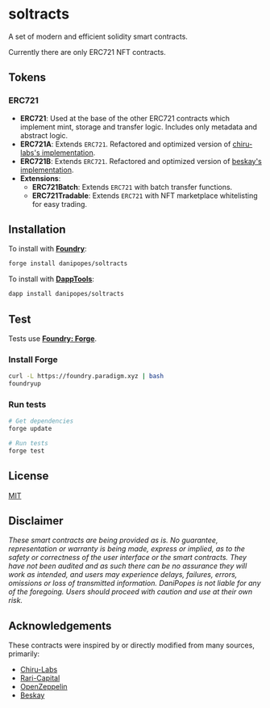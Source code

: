 # soltracts

A set of modern and efficient solidity smart contracts.

Currently there are only ERC721 NFT contracts.

## Tokens

### ERC721

-   **ERC721**: Used at the base of the other ERC721 contracts which implement mint, storage and transfer logic. Includes only metadata and abstract logic.
-   **ERC721A**: Extends `ERC721`. Refactored and optimized version of [chiru-labs's implementation](https://github.com/chiru-labs/ERC721A).
-   **ERC721B**: Extends `ERC721`. Refactored and optimized version of [beskay's implementation](https://github.com/beskay/ERC721B).
-   **Extensions**:
    -   **ERC721Batch**: Extends `ERC721` with batch transfer functions.
    -   **ERC721Tradable**: Extends `ERC721` with NFT marketplace whitelisting for easy trading.

## Installation

To install with [**Foundry**](https://github.com/gakonst/foundry):

```sh
forge install danipopes/soltracts
```

To install with [**DappTools**](https://github.com/dapphub/dapptools):

```sh
dapp install danipopes/soltracts
```

## Test

Tests use [**Foundry: Forge**](https://github.com/gakonst/foundry).

### Install Forge

```sh
curl -L https://foundry.paradigm.xyz | bash
foundryup
```

### Run tests

```sh
# Get dependencies
forge update

# Run tests
forge test
```

## License

[MIT](https://choosealicense.com/licenses/mit/)

## Disclaimer

_These smart contracts are being provided as is. No guarantee, representation or warranty is being made, express or implied, as to the safety or correctness of the user interface or the smart contracts. They have not been audited and as such there can be no assurance they will work as intended, and users may experience delays, failures, errors, omissions or loss of transmitted information. DaniPopes is not liable for any of the foregoing. Users should proceed with caution and use at their own risk._

## Acknowledgements

These contracts were inspired by or directly modified from many sources, primarily:

-   [Chiru-Labs](https://github.com/chiru-labs/ERC721A)
-   [Rari-Capital](https://github.com/Rari-Capital/solmate)
-   [OpenZeppelin](https://github.com/OpenZeppelin/openzeppelin-contracts)
-   [Beskay](https://github.com/beskay/ERC721B)
